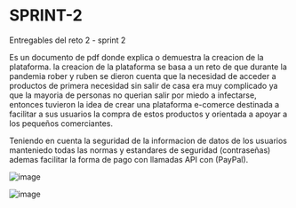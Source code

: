 # SPRINT-2
Entregables del reto 2 - sprint 2

Es un documento de pdf donde explica o demuestra la creacion de la plataforma.
la creacion de la plataforma se basa a un reto de que durante la pandemia rober y ruben
se dieron cuenta que la necesidad de acceder a productos de primera necesidad sin salir de casa
era muy complicado ya que la mayoria de personas no querian salir por miedo a infectarse,
entonces tuvieron la idea de crear una plataforma e-comerce destinada a facilitar a sus usuarios 
la compra de estos productos y orientada a apoyar a los pequeños comerciantes.

Teniendo en cuenta la seguridad de la informacion de datos de los usuarios manteniedo todas las normas y 
estandares de seguridad (contraseñas) ademas facilitar la forma de pago con llamadas API con (PayPal).

![image](https://github.com/user-attachments/assets/c5bea6d5-84a7-4dba-bde6-96dc0d4255cc)


![image](https://github.com/user-attachments/assets/22ba44e4-02ff-4b7f-a72e-119ac4dff1cc)
